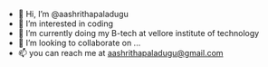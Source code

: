 - 👋 Hi, I’m @aashrithapaladugu
- 👀 I’m interested in coding
- 🌱 I’m currently doing my B-tech at vellore institute of technology
- 💞️ I’m looking to collaborate on ...
- 📫 you can reach me at aashrithapaladugu@gmail.com

<!---
aashrithapaladugu/aashrithapaladugu is a ✨ special ✨ repository because its `README.md` (this file) appears on your GitHub profile.
You can click the Preview link to take a look at your changes.
--->
